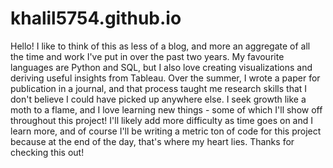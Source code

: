 # khalil5754.github.io
Hello! I like to think of this as less of a blog, and more an aggregate of all the time and work I've put in over the past two years. My favourite languages are Python and SQL, but I also love creating visualizations and deriving useful insights from Tableau. Over the summer, I wrote a paper for publication in a journal, and that process taught me research skills that I don't believe I could have picked up anywhere else. I seek growth like a moth to a flame, and I love learning new things - some of which I'll show off throughout this project! I'll likely add more difficulty as time goes on and I learn more, and of course I'll be writing a metric ton of code for this project because at the end of the day, that's where my heart lies. Thanks for checking this out!
